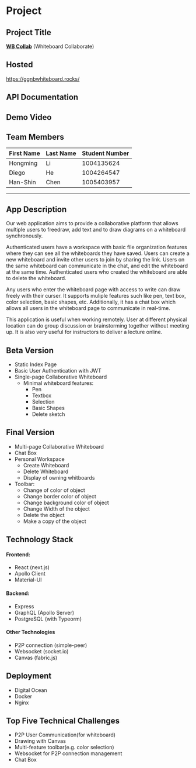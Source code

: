 # Project

## Project Title

[**WB Collab**](https://ggnbwhiteboard.rocks/)
(Whiteboard Collaborate)

## Hosted

https://ggnbwhiteboard.rocks/

## API Documentation

## Demo Video
## Team Members

| First Name | Last Name |Student Number |
|------------|-----------|---------------|
| Hongming   | Li        | 1004135624    |
| Diego      | He        | 1004264547    |
| Han-Shin   | Chen      | 1005403957    |

---

## App Description
Our web application aims to provide a collaborative platform that allows multiple users to freedraw, add text and to draw diagrams on a whiteboard synchronously.

Authenticated users have a workspace with basic file organization features where they can see all the whiteboards they have saved. Users can create a new whiteboard and invite other users to join by sharing the link. Users on the same whiteboard can communicate in the chat, and edit the whiteboard at the same time. Authenticated users who created the whiteboard are able to delete the whiteboard.

Any users who enter the whiteboard page with access to write can draw freely with their curser. It supports muliple features such like pen, text box, color selection, basic shapes, etc. Additionally, it has a chat box which allows all users in the whiteboard page to communicate in real-time.

This application is useful when working remotely. User at different physical location can do group discussion or brainstorming together without meeting up. It is also very useful for instructors to deliver a lecture online.

## Beta Version 
 - Static Index Page
 - Basic User Authentication with JWT
 - Single-page Collaborative Whiteboard
     - Minimal whiteboard features:
         - Pen
         - Textbox
         - Selection
         - Basic Shapes
         - Delete sketch

## Final Version
 - Multi-page Collaborative Whiteboard
 - Chat Box
 - Personal Workspace
    - Create Whiteboard
    - Delete Whiteboard
    - Display of owning whitboards
 - Toolbar:
    - Change of color of object
    - Change border color of object
    - Change background color of object
    - Change Width of the object
    - Delete the object
    - Make a copy of the object

## Technology Stack

#### Frontend:
- React (next.js)
- Apollo Client
- Material-UI

#### Backend:
- Express
- GraphQL (Apollo Server)
- PostgreSQL (with Typeorm)

#### Other Technologies
- P2P connection (simple-peer)
- Websocket (socket.io)
- Canvas (fabric.js)

## Deployment
- Digital Ocean 
- Docker
- Nginx

## Top Five Technical Challenges
 - P2P User Communication(for whiteboard)
 - Drawing with Canvas
 - Multi-feature toolbar(e.g. color selection)
 - Websocket for P2P connection management
 - Chat Box